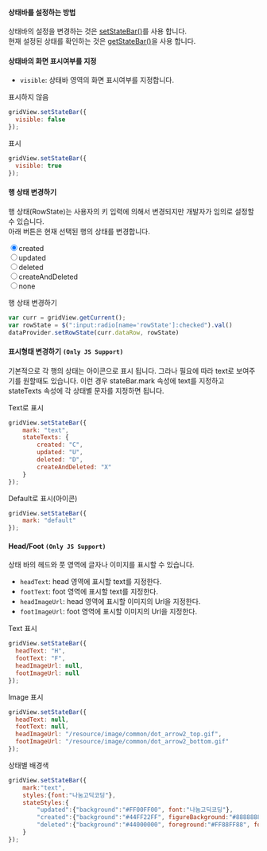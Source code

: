 #### 상태바를 설정하는 방법
상태바의 설정을 변경하는 것은 [setStateBar()](http://help.realgrid.com/api/GridBase/setStateBar/)를 사용 합니다.   
현재 설정된 상태를 확인하는 것은 [getStateBar()](http://help.realgrid.com/api/GridBase/getStateBar/)을 사용 합니다.    
#### 상태바의 화면 표시여부를 지정   

- `visible`: 상태바 영역의 화면 표시여부를 지정합니다. 

<a class="btn primary small round lowercase" id="btnSetVisibleFalse">표시하지 않음</a>

```js
gridView.setStateBar({
  visible: false  
});
```

<a class="btn primary small round lowercase" id="btnSetVisibleTrue">표시</a>

```js
gridView.setStateBar({
  visible: true  
});
```

#### 행 상태 변경하기  
행 상태(RowState)는 사용자의 키 입력에 의해서 변경되지만 개발자가 임의로 설정할 수 있습니다.  
아래 버튼은 현재 선택된 행의 상태를 변경합니다. 

<div class="radio">
  <label>
    <input type="radio" name="rowState" value="created" checked="checked">created  <br />
    <input type="radio" name="rowState" value="updated">updated  <br /> 
    <input type="radio" name="rowState" value="deleted">deleted  <br /> 
    <input type="radio" name="rowState" value="createAndDeleted">createAndDeleted  <br /> 
    <input type="radio" name="rowState" value="none">none <br />  
  </label>
</div>

<a class="btn primary small round lowercase" id="btnSetRowState">행 상태 변경하기</a>


```js
var curr = gridView.getCurrent();
var rowState = $(":input:radio[name='rowState']:checked").val()
dataProvider.setRowState(curr.dataRow, rowState)
```


#### 표시형태 변경하기 `(Only JS Support)`
기본적으로 각 행의 상태는 아이콘으로 표시 됩니다. 그라나 필요에 따라 text로 보여주기를 원할때도 있습니다.
이런 경우 stateBar.mark 속성에 text를 지정하고 stateTexts 속성에 각 상태별 문자를 지정하면 됩니다.   

<a class="btn primary small round lowercase" id="btnSetCheckBarText">Text로 표시</a>

```js
gridView.setStateBar({
    mark: "text",
    stateTexts: {
        created: "C",
        updated: "U",
        deleted: "D",
        createAndDeleted: "X"
    }
});    
```

<a class="btn primary small round lowercase" id="btnSetCheckBarDefault">Default로 표시(아이콘)</a>

```js
gridView.setStateBar({
    mark: "default"
}); 
```

#### Head/Foot `(Only JS Support)`
상태 바의 헤드와 풋 영역에 글자나 이미지를 표시할 수 있습니다.

- `headText`: head 영역에 표시할 text를 지정한다.    
- `footText`: foot 영역에 표시할 text를 지정한다.   
- `headImageUrl`: head 영역에 표시할 이미지의 Url을 지정한다.  
- `footImageUrl`: foot 영역에 표시할 이미지의 Url을 지정한다.  

<a class="btn primary small round lowercase" id="btnSetText">Text 표시</a>

```js
gridView.setStateBar({
  headText: "H",  
  footText: "F",
  headImageUrl: null,  
  footImageUrl: null  
});
```

<a class="btn primary small round lowercase" id="btnSetImage">Image 표시</a>

```js
gridView.setStateBar({
  headText: null,  
  footText: null,
  headImageUrl: "/resource/image/common/dot_arrow2_top.gif",  
  footImageUrl: "/resource/image/common/dot_arrow2_bottom.gif"  
});
```

<a class="btn primary small round lowercase" id="btnStateStyles">상태별 배경색</a>

```js
gridView.setStateBar({
    mark:"text",
    styles:{font:"나눔고딕코딩"},
    stateStyles:{ 
        "updated":{"background":"#FF00FF00", font:"나눔고딕코딩"},
        "created":{"background":"#44FF22FF", figureBackground:"#88888888", font:"굴림체"},
        "deleted":{"background":"#44000000", foreground:"#FF88FF88", font:"바탕체"}
    }
});
```


<script>

  $('#btnSetVisibleFalse').click(function() {
    gridView.setStateBar({
      visible: false  
    });
  });

  $('#btnSetVisibleTrue').click(function() {
    gridView.setStateBar({
      visible: true  
    });
  });

  $('#btnSetRowState').click(function() {
    var curr = gridView.getCurrent();
    var rowState = $(":input:radio[name='rowState']:checked").val()
    dataProvider.setRowState(curr.dataRow, rowState)
  });

  $('#btnSetCheckBarText').click(function() {
    gridView.setStateBar({
        mark: "text",
        stateTexts: {
            created: "C",
            updated: "U",
            deleted: "D",
            createAndDeleted: "X"
        }
    });
  });

  $('#btnSetCheckBarDefault').click(function() {
    gridView.setStateBar({
        mark: "default"
    });
  });

  $('#btnSetText').click(function() {
    gridView.setStateBar({
      headText: "H",  
      footText: "F",
      headImageUrl: null,  
      footImageUrl: null  
    });
  });

  $('#btnSetImage').click(function() {
    gridView.setStateBar({
      headText: null,  
      footText: null,
      headImageUrl: "{{"/resource/image/common/" | prepend: site.baseurl}}" + "/dot_arrow2_top.gif",  
      footImageUrl: "{{"/resource/image/common/" | prepend: site.baseurl}}" + "/dot_arrow2_bottom.gif"  
    });
  });  

  $('#btnStateStyles').click(function() {
    gridView.setStateBar({
      mark:"text",
      styles:{font:"나눔고딕코딩"},
      stateStyles:{ 
          "updated":{"background":"#FF00FF00", font:"나눔고딕코딩"},
          "created":{"background":"#44FF22FF", figureBackground:"#88888888", font:"굴림체"},
          "deleted":{"background":"#44000000", foreground:"#FF88FF88", font:"바탕체"}
      }
    });
  });

</script>
